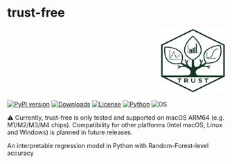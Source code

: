 # trust-free

<p align="right">
  <a href="https://adc-trust-ai.github.io/trust">
    <img src="assets/TRUST_logo_500x500.png" alt="TRUST logo" width="150"/>
  </a>
</p>


[![PyPI version](https://img.shields.io/pypi/v/trust-free.svg)](https://pypi.org/project/trust-free/)
[![Downloads](https://static.pepy.tech/badge/trust-free)](https://pepy.tech/project/trust-free)
[![License](https://img.shields.io/badge/license-Proprietary-lightgrey.svg)](LICENSE.txt)
[![Python](https://img.shields.io/pypi/pyversions/trust-free.svg)](https://pypi.org/project/trust-free/)
![OS](https://img.shields.io/badge/OS-macOS%20ARM64-blue)

⚠️ Currently, trust-free is only tested and supported on macOS ARM64 (e.g. M1/M2/M3/M4 chips). Compatibility for other platforms (Intel macOS, Linux and Windows) is planned in future releases.

An interpretable regression model in Python with Random-Forest-level accuracy
